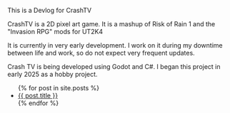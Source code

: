 This is a Devlog for CrashTV

CrashTV is a 2D pixel art game. It is a mashup of Risk of Rain 1 and the "Invasion RPG" mods for UT2K4

It is currently in very early development. I work on it during my downtime between life and work, so do not expect very frequent updates.

Crash TV is being developed using Godot and C#. I began this project in early 2025 as a hobby project.

<ul>
  {% for post in site.posts %}
    <li>
      <a href="{{ post.url }}">{{ post.title }}</a>
    </li>
  {% endfor %}
</ul>
